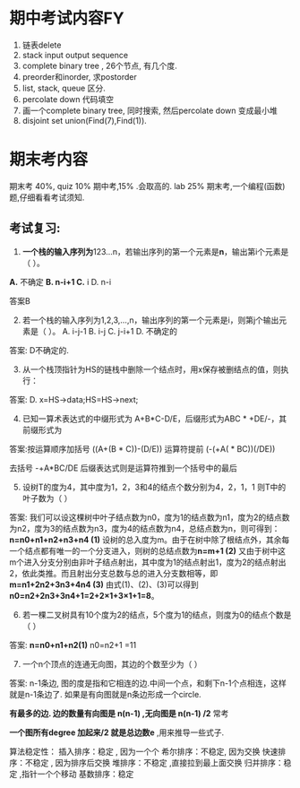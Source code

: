 # 期中考试内容FY

1. 链表delete
2. stack input output sequence 
3. complete binary tree , 26个节点, 有几个度.
4. preorder和inorder, 求postorder
5. list, stack, queue 区分.
6. percolate down 代码填空
7. 画一个complete binary tree, 同时搜索, 然后percolate down 变成最小堆
8. disjoint set union(Find(7),Find(1)).



# 期末考内容

期末考 40%, 
quiz 10%
期中考,15% .会取高的.
lab  25%
期末考,一个编程(函数)题,仔细看看考试须知.



## 考试复习:

1. **一个栈的输入序列为**123…n，若输出序列的第一个元素是**n**，输出第i个元素是（  ）。

**A.** 不确定     **B. n-i+1     C.** i      D. n-i

答案B

2. 若一个栈的输入序列为1,2,3,…,n，输出序列的第一个元素是i，则第j个输出元素是（     ）。
    A. i-j-1          B. i-j            C. j-i+1      D. 不确定的

答案: D不确定的.

3. 从一个栈顶指针为HS的链栈中删除一个结点时，用x保存被删结点的值，则执行：

答案: D. x=HS->data;HS=HS->next; 

4. 已知一算术表达式的中缀形式为 A+B*C-D/E，后缀形式为ABC * +DE/-，其前缀形式为

答案:按运算顺序加括号
((A+(B * C))-(D/E))
运算符提前
(-(+A( * BC))(/DE))

去括号
-+A*BC/DE
后缀表达式则是运算符推到一个括号中的最后

5. 设树T的度为4，其中度为1，2，3和4的结点个数分别为4，2，1，1  则T中的叶子数为（    ）

答案: 我们可以设这棵树中叶子结点数为n0，度为1的结点数为n1，度为2的结点数为n2，度为3的结点数为n3，度为4的结点数为n4，总结点数为n，则可得到：**n=n0+n1+n2+n3+n4 (1)**
设树的总入度为m。由于在树中除了根结点外，其余每一个结点都有唯一的一个分支进入，则树的总结点数为**n=m+1 (2)**
又由于树中这m个进入分支分别由非叶子结点射出，其中度为1的结点射出1，度为2的结点射出 2，依此类推。而且射出分支总数与总的进入分支数相等，即**m=n1+2n2+3n3+4n4 (3)**
由式(1)、(2)、(3)可以得到**n0=n2+2n3+3n4+1=2+2×1+3×1+1=8**。

6. 若一棵二叉树具有10个度为2的结点，5个度为1的结点，则度为0的结点个数是（  ）

答案: **n=n0+n1+n2(1)**  n0=n2+1 =11 

7. 一个n个顶点的连通无向图，其边的个数至少为（    ）

答案:   n-1条边, 图的度是指和它相连的边.中间一个点，和剩下n-1个点相连，这样就是n-1条边了. 如果是有向图就是n条边形成一个circle.

**有最多的边. 边的数量有向图是 n(n-1)  ,无向图是 n(n-1)  /2** 常考

**一个图所有degree 加起来/2 就是总边数e** ,用来推导一些式子.



算法稳定性：
插入排序：稳定 , 因为一个个
希尔排序：不稳定, 因为交换
快速排序：不稳定 , 因为排序后交换
堆排序：不稳定  ,直接拉到最上面交换
归并排序：稳定 ,指针一个个移动
基数排序：稳定